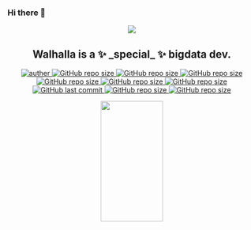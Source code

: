 ### Hi there 👋

<p align="center">
 <a href="https://github.com/Walhalla-Summary/BigData">
  <img align="center" src="https://github-readme-stats.vercel.app/api?username=Walhalla-Summary&show_icons=true&theme=tokyonight" />
 </a>
 <h2 align="center">Walhalla is a ✨ _special_ ✨ bigdata dev.</h2>
</p>
<p align="center">
 <a href="https://github.com/Walhalla-Summary">
 <img alt="auther" src="https://img.shields.io/badge/auther-Walhalla-orange">
 </a>
 <a href="https://github.com/Walhalla-Summary/BigData">
 <img alt="GitHub repo size" src="https://img.shields.io/github/repo-size/Walhalla-Summary/BigData?color=blue&label=bigdata&logo=size&logoColor=orange&style=flat">
 </a>
 </a>
 <a href="https://github.com/Walhalla-Summary/SQL">
 <img alt="GitHub repo size" src="https://img.shields.io/github/repo-size/Walhalla-Summary/SQL?color=blue&label=sql&logo=size&logoColor=orange&style=flat">
 </a>
 <a href="https://github.com/Walhalla-Summary/Programming_Languages">
 <img alt="GitHub repo size" src="https://img.shields.io/github/repo-size/Walhalla-Summary/Programming_Languages?color=blue&label=languges&logo=size&logoColor=orange&style=flat">
 </a>
 <a href="https://github.com/Walhalla-Summary/Algorithm_Notes">
 <img alt="GitHub repo size" src="https://img.shields.io/github/repo-size/Walhalla-Summary/Algorithm_Notes?color=blue&label=algorithm&logo=size&logoColor=orange&style=flat">
 </a>
 
 <a href="https://github.com/Walhalla-Summary/Linux_Notes">
 <img alt="GitHub repo size" src="https://img.shields.io/github/repo-size/Walhalla-Summary/Linux_Notes?color=blue&label=linux&logo=size&logoColor=orange&style=flat">
 </a>
 
 <a href="https://github.com/Walhalla-Summary/Computer_Basics">
 <img alt="GitHub repo size" src="https://img.shields.io/github/repo-size/Walhalla-Summary/Computer_Basics?color=blue&label=computer&logo=size&logoColor=orange&style=flat">
 </a>
 
 
 
 <a href="https://github.com/Walhalla-Summary">
 <img alt="GitHub last commit" src="https://img.shields.io/github/last-commit/Walhalla-Summary/Walhalla-Summary?label=last_commit&logo=today">
 </a>
 
 <a href="https://github.com/Walhalla-Summary/Pytorch_Learning">
 <img alt="GitHub repo size" src="https://img.shields.io/github/repo-size/Walhalla-Summary/Pytorch_Learning?color=blue&label=computer&logo=size&logoColor=orange&style=flat">
 </a>
 
 <a href="https://github.com/Walhalla-Summary/Python_Learning">
 <img alt="GitHub repo size" src="https://img.shields.io/github/repo-size/Walhalla-Summary/Python_Learning?color=blue&label=computer&logo=size&logoColor=orange&style=flat">
 </a>
 
</p>

<p align="center">
 <a href="https://github.com/Walhalla-Summary">
 <img  src="https://github.com/Walhalla-Summary/Walhalla-Summary/blob/master/%E5%BE%AE%E4%BF%A1%E5%9B%BE%E7%89%87_20220526142602.png" width="50%" height="25%">
 </a>
</p>

